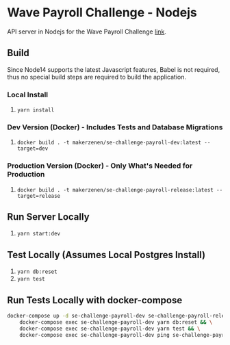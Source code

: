 # Wave Payroll Challenge - Nodejs

API server in Nodejs for the Wave Payroll Challenge [link](https://github.com/wvchallenges/se-challenge-payroll).

## Build

Since Node14 supports the latest Javascript features, Babel is not required, thus no special build steps are required to build the application.

### Local Install

1. `yarn install`

### Dev Version (Docker) - Includes Tests and Database Migrations

1. `docker build . -t makerzenen/se-challenge-payroll-dev:latest --target=dev`

### Production Version (Docker) - Only What's Needed for Production

1. `docker build . -t makerzenen/se-challenge-payroll-release:latest --target=release`

## Run Server Locally

1. `yarn start:dev`

## Test Locally (Assumes Local Postgres Install)

1. `yarn db:reset`
2. `yarn test`

## Run Tests Locally with docker-compose

```bash
docker-compose up -d se-challenge-payroll-dev se-challenge-payroll-release database && \
    docker-compose exec se-challenge-payroll-dev yarn db:reset && \
    docker-compose exec se-challenge-payroll-dev yarn test && \
    docker-compose exec se-challenge-payroll-dev ping se-challenge-payroll-release
```
